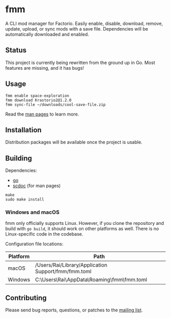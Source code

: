 # fmm

A CLI mod manager for Factorio. Easily enable, disable, download, remove,
update, upload, or sync mods with a save file. Dependencies will be
automatically downloaded and enabled.

## Status

This project is currently being rewritten from the ground up in Go. Most
features are missing, and it has bugs!

## Usage

```
fmm enable space-exploration
fmm download Krastorio2@1.2.0
fmm sync-file ~/downloads/cool-save-file.zip
```

Read the [man pages](./man) to learn more.

## Installation

Distribution packages will be available once the project is usable.

## Building

Dependencies:
- [go](https://go.dev)
- [scdoc](https://git.sr.ht/~sircmpwn/scdoc) (for man pages)

```
make
sudo make install
```

### Windows and macOS

fmm only officially supports Linux. However, if you clone the repository and
build with `go build`, it should work on other platforms as well. There is no
Linux-specific code in the codebase.

Configuration file locations:

| Platform | Path                                                |
| -------- | --------------------------------------------------- |
| macOS    | /Users/Rai/Library/Application Support/fmm/fmm.toml |
| Windows  | C:\Users\Rai\AppData\Roaming\fmm\fmm.toml           |

## Contributing

Please send bug reports, questions, or patches to the
[mailing list](https://lists.sr.ht/~raiguard/public-inbox).
